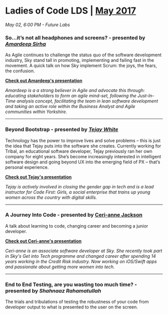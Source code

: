 # Ladies of Code LDS | [May 2017](https://www.meetup.com/Ladies-of-Code-Leeds/events/238796186/)

_May 02, 6:00 PM - Future Labs_

### So…it’s not all headphones and screens? - presented by [_Amardeep Sirha_](https://twitter.com/amzsirha)

As Agile continues to challenge the status quo of the software development industry, Sky stand tall in promoting, implementing and failing fast in the movement. A quick talk on how Sky implement Scrum: the joys, the fears, the confusion.

[**Check out Amardeep's presentation**](https://www.dropbox.com/s/rlgeae6os5feijx/Ladies%20of%20Code%202nd%20May%202017%20-%20Amardeep%20Sirha.pptx?dl=0)

_Amardeep is a a strong believer in Agile and advocate this through: educating stakeholders to form an agile mind-set, following the Just-In-Time analysis concept, facilitating the team in lean software development and taking an active role within the Business Analyst and Agile communities within Yorkshire._

-----

### Beyond Bootstrap - presented by [_Tejay White_](https://twitter.com/tejaywhite)

Technology has the power to improve lives and solve problems – this is just the idea that Tejay puts into the software she creates. Currently working for Tribal, an educational software developer, Tejay previously ran her own company for eight years. She’s become increasingly interested in intelligent software design and going beyond UX into the emerging field of PX – that’s personal experience.

[**Check out Tejay's presentation**](https://twhite888.github.io/)

_Tejay is actively involved in closing the gender gap in tech and is a lead instructor for Code First: Girls, a social enterprise that trains up young women across the country with digital skills._

-----

### A Journey Into Code - presented by [Ceri-anne Jackson](https://twitter.com/ceri_anne)

A talk about learning to code, changing career and becoming a junior developer. 

[**Check out Ceri-anne's presentation**](https://www.dropbox.com/s/pa84hcvcj663pn9/A%20Journey%20Into%20Code%20-%20Ceri-anne%20Jackson.pptx?dl=0)

_Ceri-anne is an associate software developer at Sky. She recently took part in Sky's Get into Tech programme and changed career after spending 14 years working in the Credit Risk industry. Now working on iOS/Swift apps and passionate about getting more women into tech._

-----

### End to End Testing, are you wasting too much time? - presented by _Shahnaaz Rahamatullah_

The trials and tribulations of testing the robustness of your code from developer output to what is presented to the user on the screen.
